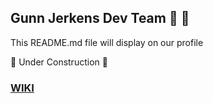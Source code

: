 ## Gunn Jerkens Dev Team 🔫 🥒

This README.md file will display on our profile 

🚧 Under Construction 🚧

### [WIKI](https://github.com/GunnJerkens/.github/wiki)
